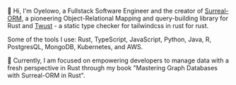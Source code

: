 <!-- Full-stack Software Engineer & Data scientist. -->

👋 Hi, I'm Oyelowo, a Fullstack Software Engineer and the creator of [Surreal-ORM](https://github.com/Oyelowo/surreal-orm), a pioneering Object-Relational Mapping and query-building library for Rust and [Twust](https://github.com/Oyelowo/twust) - a static type checker for tailwindcss in rust for rust.

Some of the tools I use: Rust, TypeScript, JavaScript, Python, Java, R, PostgresQL, MongoDB, Kubernetes, and AWS.
<!-- 
🔭 I have a passion for developing and designing solidly tested software solutions and have extensive experience with a variety of technologies and tools, including Rust, TypeScript, JavaScript, Python, Java, R, PostgresQL, MongoDB, Kubernetes, and AWS.

🌱 I'm a lifelong learner, always curious about new technologies, system behaviors, and customer use cases. 

📫 Feel free to reach out to me via [LinkedIn](https://www.linkedin.com/in/oyelowo) or check out my [YouTube channel](https://www.youtube.com/@codebreatherHQ/streams) for educational content. -->

💼 Currently, I am focused on empowering developers to manage data with a fresh perspective in Rust through my book "Mastering Graph Databases with Surreal-ORM in Rust".


<!-- Rust🦀, Typescript/Javascript, python, R, React, GraphQL, GRPC, Event Buses, kubernetes etc, in distributed systems -->

<!--
**Oyelowo/oyelowo** is a ✨ _special_ ✨ repository because its `README.md` (this file) appears on your GitHub profile.

Here are some ideas to get you started:

- 🔭 I’m currently working on ...
- 🌱 I’m currently learning 
- 👯 I’m looking to collaborate on ...
- 🤔 I’m looking for help with ...
- 💬 Ask me about ...
- 📫 How to reach me: ...
- 😄 Pronouns: ...
- ⚡ Fun fact: ...
-->
